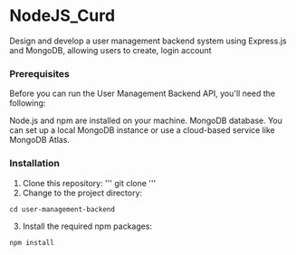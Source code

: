 # NodeJS_Curd
Design and develop a user management backend system using Express.js and MongoDB, allowing users to create, login account

### Prerequisites
Before you can run the User Management Backend API, you'll need the following:

Node.js and npm are installed on your machine.
MongoDB database. You can set up a local MongoDB instance or use a cloud-based service like MongoDB Atlas.

### Installation
1. Clone this repository:
'''
git clone <repository-url>
'''
2. Change to the project directory:
```
cd user-management-backend
```
3. Install the required npm packages:
```
npm install
```
